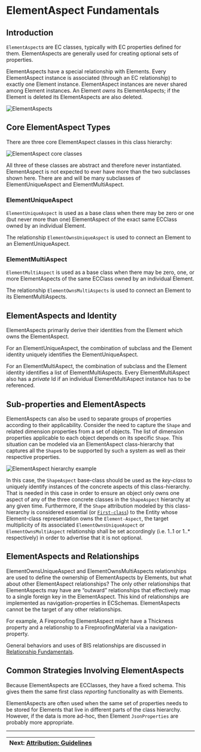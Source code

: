 # ElementAspect Fundamentals

## Introduction

`ElementAspect`s are EC classes, typically with EC properties defined for them. ElementAspects are generally used for creating optional sets of properties.

ElementAspects have a special relationship with Elements. Every ElementAspect instance is associated (through an EC relationship) to exactly one Element instance. ElementAspect instances are never shared among Element instances. An Element *owns* its ElementAspects; if the Element is deleted its ElementAspects are also deleted.

![ElementAspects](../media/elementaspect-fundamentals.png)

## Core ElementAspect Types

There are three core ElementAspect classes in this class hierarchy:

![ElementAspect core classes](../media/elementaspect-base-classes.png)

All three of these classes are abstract and therefore never instantiated.
ElementAspect is not expected to ever have more than the two subclasses shown here.
There are and will be many subclasses of ElementUniqueAspect and ElementMultiAspect.

### ElementUniqueAspect

`ElementUniqueAspect` is used as a base class when there may be zero or one (but never more than one) ElementAspect of the exact same ECClass owned by an individual Element.

The relationship `ElementOwnsUniqueAspect` is used to connect an Element to an ElementUniqueAspect.

### ElementMultiAspect

`ElementMultiAspect` is used as a base class when there may be zero, one, or more ElementAspects of the same ECClass owned by an individual Element.

The relationship `ElementOwnsMultiAspects` is used to connect an Element to its ElementMultiAspects.

## ElementAspects and Identity

ElementAspects primarily derive their identities from the Element which owns the ElementAspect.

For an ElementUniqueAspect, the combination of subclass and the Element identity uniquely identifies the ElementUniqueAspect.

For an ElementMultiAspect, the combination of subclass and the Element identity identifies a list of ElementMultiAspects. Every ElementMultiAspect also has a *private* Id if an individual ElementMultiAspect instance has to be referenced.

## Sub-properties and ElementAspects

ElementAspects can also be used to separate groups of properties according to their applicability. Consider the need to capture the `Shape` and related dimension properties from a set of objects. The list of dimension properties applicable to each object depends on its specific `Shape`. This situation can be modeled via an ElementAspect class-hierarchy that captures all the `Shape`s to be supported by such a system as well as their respective properties.

![ElementAspect hierarchy example](../media/elementaspect-shapeaspect-hierarchy.png)

In this case, the `ShapeAspect` base-class should be used as the *key-class* to uniquely identify instances of the concrete aspects of this class-hierarchy. That is needed in this case in order to ensure an object only owns one aspect of any of the three concrete classes in the `ShapeAspect` hierarchy at any given time. Furthermore, if the `Shape` attribution modeled by this class-hierarchy is considered essential (or [`First-class`](./attribution-guidelines.md#first-class-attributes)) to the Entity whose Element-class representation owns the `Element-Aspect`, the target multiplicity of its associated `ElementOwnsUniqueAspect` or `ElementOwnsMultiAspect` relationship shall be set accordingly (i.e. 1..1 or 1..* respectively) in order to advertise that it is not optional.

## ElementAspects and Relationships

ElementOwnsUniqueAspect and ElementOwnsMultiAspects relationships are used to define the ownership of ElementAspects by Elements, but what about other ElementAspect relationships? The only other relationships that ElementAspects may have are “outward” relationships that effectively map to a single foreign key in the ElementAspect. This kind of relationships are implemented as navigation-properties in ECSchemas. ElementAspects cannot be the target of any other relationships.

For example, A Fireproofing ElementAspect might have a Thickness property and a relationship to a FireproofingMaterial via a navigation-property.

General behaviors and uses of BIS relationships are discussed in [Relationship Fundamentals](./relationship-fundamentals.md).

## Common Strategies Involving ElementAspects

Because ElementAspects are ECClasses, they have a fixed schema.
This gives them the same first class *reporting* functionality as with Elements.

ElementAspects are often used when the same set of properties needs to be stored for Elements that live in different parts of the class hierarchy.
However, if the data is more ad-hoc, then Element `JsonProperties` are probably more appropriate.

---
| Next: [Attribution: Guidelines](./attribution-guidelines.md)
|:---
